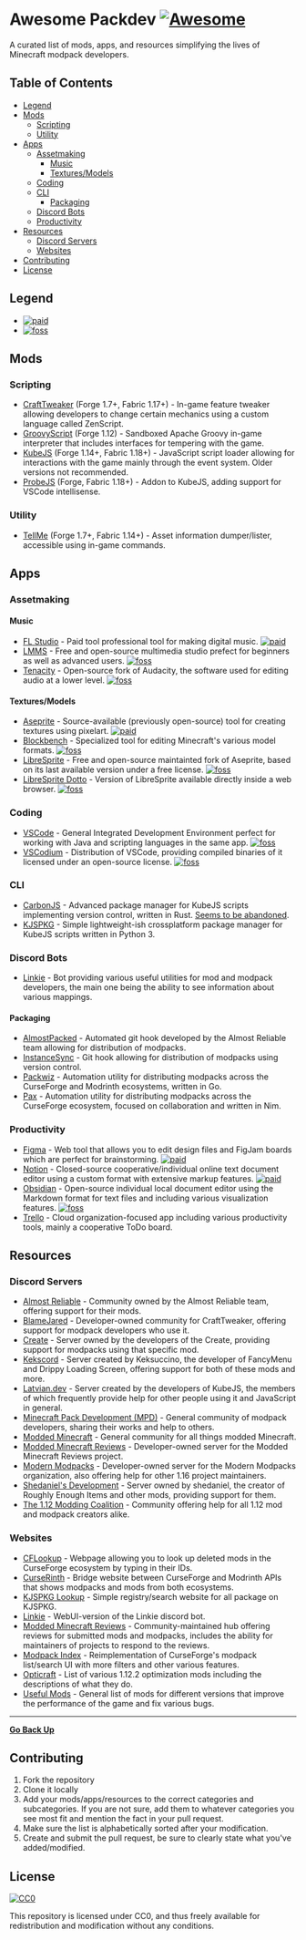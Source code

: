 # Awesome Packdev [![Awesome](https://cdn.rawgit.com/sindresorhus/awesome/d7305f38d29fed78fa85652e3a63e154dd8e8829/media/badge.svg)](https://github.com/sindresorhus/awesome)

A curated list of mods, apps, and resources simplifying the lives of Minecraft modpack developers.

## Table of Contents

- [Legend](#legend)
- [Mods](#mods)
  - [Scripting](#scripting)
  - [Utility](#utility)
- [Apps](#apps)
  - [Assetmaking](#assetmaking)
    - [Music](#music)
    - [Textures/Models](#texturesmodels)
  - [Coding](#coding)
  - [CLI](#cli)
    - [Packaging](#packaging)
  - [Discord Bots](#discord-bots)
  - [Productivity](#productivity)
- [Resources](#resources)
  - [Discord Servers](#discord-servers)
  - [Websites](#websites)
- [Contributing](#contributing)
- [License](#license)

## Legend

- [![paid](https://raw.githubusercontent.com/Modern-Modpacks/awesome-packdev/main/icons/paid.png)](## "Paid software")
- [![foss](https://raw.githubusercontent.com/Modern-Modpacks/awesome-packdev/main/icons/foss.png)](## "Free and open-source software")

## Mods

### Scripting

- [CraftTweaker](https://curseforge.com/minecraft/mc-mods/crafttweaker) (Forge 1.7+, Fabric 1.17+) - In-game feature tweaker allowing developers to change certain mechanics using a custom language called ZenScript.
- [GroovyScript](https://curseforge.com/minecraft/mc-mods/groovyscript) (Forge 1.12) - Sandboxed Apache Groovy in-game interpreter that includes interfaces for tempering with the game.
- [KubeJS](https://curseforge.com/minecraft/mc-mods/kubejs) (Forge 1.14+, Fabric 1.18+) - JavaScript script loader allowing for interactions with the game mainly through the event system. Older versions not recommended.  
- [ProbeJS](https://curseforge.com/minecraft/mc-mods/probejs) (Forge, Fabric 1.18+) - Addon to KubeJS, adding support for VSCode intellisense. 

### Utility

- [TellMe](https://curseforge.com/minecraft/mc-mods/tellme) (Forge 1.7+, Fabric 1.14+) - Asset information dumper/lister, accessible using in-game commands.

## Apps

### Assetmaking

#### Music

- [FL Studio](https://www.image-line.com/) - Paid tool professional tool for making digital music. [![paid](https://raw.githubusercontent.com/Modern-Modpacks/awesome-packdev/main/icons/paid.png)](## "Paid software")
- [LMMS](https://lmms.io/) - Free and open-source multimedia studio prefect for beginners as well as advanced users. [![foss](https://raw.githubusercontent.com/Modern-Modpacks/awesome-packdev/main/icons/foss.png)](## "Free and open-source software")
- [Tenacity](https://github.com/jd/tenacity) - Open-source fork of Audacity, the software used for editing audio at a lower level. [![foss](https://raw.githubusercontent.com/Modern-Modpacks/awesome-packdev/main/icons/foss.png)](## "Free and open-source software")

#### Textures/Models

- [Aseprite](https://www.aseprite.org/) - Source-available (previously open-source) tool for creating textures using pixelart. [![paid](https://raw.githubusercontent.com/Modern-Modpacks/awesome-packdev/main/icons/paid.png)](## "Paid software")
- [Blockbench](https://www.blockbench.net/) - Specialized tool for editing Minecraft's various model formats. [![foss](https://raw.githubusercontent.com/Modern-Modpacks/awesome-packdev/main/icons/foss.png)](## "Free and open-source software")
- [LibreSprite](https://libresprite.github.io/) - Free and open-source maintainted fork of Aseprite, based on its last available version under a free license. [![foss](https://raw.githubusercontent.com/Modern-Modpacks/awesome-packdev/main/icons/foss.png)](## "Free and open-source software")
- [LibreSprite Dotto](https://libresprite.github.io/Dotto/) - Version of LibreSprite available directly inside a web browser. [![foss](https://raw.githubusercontent.com/Modern-Modpacks/awesome-packdev/main/icons/foss.png)](## "Free and open-source software")

### Coding

- [VSCode](https://code.visualstudio.com/) - General Integrated Development Environment perfect for working with Java and scripting languages in the same app. [![foss](https://raw.githubusercontent.com/Modern-Modpacks/awesome-packdev/main/icons/foss.png)](## "Free and open-source software")
- [VSCodium](https://vscodium.com/) - Distribution of VSCode, providing compiled binaries of it licensed under an open-source license. [![foss](https://raw.githubusercontent.com/Modern-Modpacks/awesome-packdev/main/icons/foss.png)](## "Free and open-source software")

### CLI

- [CarbonJS](https://github.com/malezjaa/carbonjs) - Advanced package manager for KubeJS scripts implementing version control, written in Rust. [Seems to be abandoned](https://carbon.beanstech.tech/).
- [KJSPKG](https://github.com/Modern-Modpacks/kjspkg) - Simple lightweight-ish crossplatform package manager for KubeJS scripts written in Python 3.

### Discord Bots

- [Linkie](https://linkie.shedaniel.dev/) - Bot providing various useful utilities for mod and modpack developers, the main one being the ability to see information about various mappings.

#### Packaging

- [AlmostPacked](https://github.com/AlmostReliable/almostpacked) - Automated git hook developed by the Almost Reliable team allowing for distribution of modpacks.
- [InstanceSync](https://github.com/Vazkii/InstanceSync) - Git hook allowing for distribution of modpacks using version control.
- [Packwiz](https://packwiz.infra.link/) - Automation utility for distributing modpacks across the CurseForge and Modrinth ecosystems, written in Go.
- [Pax](https://github.com/froehlichA/pax) - Automation utility for distributing modpacks across the CurseForge ecosystem, focused on collaboration and written in Nim.

### Productivity

- [Figma](https://figma.com) - Web tool that allows you to edit design files and FigJam boards which are perfect for brainstorming. [![paid](https://raw.githubusercontent.com/Modern-Modpacks/awesome-packdev/main/icons/paid.png)](## "Paid software")
- [Notion](https://www.notion.so/) - Closed-source cooperative/individual online text document editor using a custom format with extensive markup features. [![paid](https://raw.githubusercontent.com/Modern-Modpacks/awesome-packdev/main/icons/paid.png)](## "Paid software")
- [Obsidian](https://obsidian.md/) - Open-source individual local document editor using the Markdown format for text files and including various visualization features. [![foss](https://raw.githubusercontent.com/Modern-Modpacks/awesome-packdev/main/icons/foss.png)](## "Free and open-source software")
- [Trello](https://trello.com) - Cloud organization-focused app including various productivity tools, mainly a cooperative ToDo board.

## Resources

### Discord Servers

- [Almost Reliable](https://discord.com/invite/ThFnwZCyYY) - Community owned by the Almost Reliable team, offering support for their mods.
- [BlameJared](http://discord.blamejared.com/) - Developer-owned community for CraftTweaker, offering support for modpack developers who use it.
- [Create](https://discord.gg/AjRTh6B) - Server owned by the developers of the Create, providing support for modpacks using that specific mod.
- [Kekscord](https://discord.gg/rhayah27GC) - Server created by Keksuccino, the developer of FancyMenu and Drippy Loading Screen, offering support for both of these mods and more.
- [Latvian.dev](https://discord.gg/lat) - Server created by the developers of KubeJS, the members of which frequently provide help for other people using it and JavaScript in general.
- [Minecraft Pack Development (MPD)](https://discord.gg/R4tBduGsne) - General community of modpack developers, sharing their works and help to others.
- [Modded Minecraft](https://discord.gg/moddedmc) - General community for all things modded Minecraft.
- [Modded Minecraft Reviews](https://discord.gg/vGphAv7TZA) - Developer-owned server for the Modded Minecraft Reviews project.
- [Modern Modpacks](https://discord.modernmodpacks.site) - Developer-owned server for the Modern Modpacks organization, also offering help for other 1.16 project maintainers.
- [Shedaniel's Development](https://discord.gg/Vs9AVkxjYY) - Server owned by shedaniel, the creator of Roughly Enough Items and other mods, providing support for them.
- [The 1.12 Modding Coalition](https://discord.gg/2JZ8KePDKd) - Community offering help for all 1.12 mod and modpack creators alike.

### Websites

- [CFLookup](https://cflookup.com/) - Webpage allowing you to look up deleted mods in the CurseForge ecosystem by typing in their IDs.
- [CurseRinth](https://curserinth.kuylar.dev/) - Bridge website between CurseForge and Modrinth APIs that shows modpacks and mods from both ecosystems.
- [KJSPKG Lookup](https://kjspkglookup.modernmodpacks.site/) - Simple registry/search website for all package on KJSPKG.
- [Linkie](https://linkie.shedaniel.dev/) - WebUI-version of the Linkie discord bot.
- [Modded Minecraft Reviews](https://mmcreviews.com/) - Community-maintained hub offering reviews for submitted mods and modpacks, includes the ability for maintainers of projects to respond to the reviews.
- [Modpack Index](https://www.modpackindex.com/) - Reimplementation of CurseForge's modpack list/search UI with more filters and other various features.
- [Opticraft](https://red-studio-ragnarok.github.io/Opticraft/) - List of various 1.12.2 optimization mods including the descriptions of what they do.
- [Useful Mods](https://github.com/TheUsefulLists/UsefulMods) - General list of mods for different versions that improve the performance of the game and fix various bugs.

---

[**Go Back Up**](#table-of-contents)

## Contributing

1. Fork the repository
2. Clone it locally
3. Add your mods/apps/resources to the correct categories and subcategories. If you are not sure, add them to whatever categories you see most fit and mention the fact in your pull request.
4. Make sure the list is alphabetically sorted after your modification.
5. Create and submit the pull request, be sure to clearly state what you've added/modified.

## License

[![CC0](https://upload.wikimedia.org/wikipedia/commons/thumb/4/43/CC_Zero_badge.svg/88px-CC_Zero_badge.svg.png)](https://github.com/Modern-Modpacks/awesome-packdev/blob/main/LICENSE)

This repository is licensed under CC0, and thus freely available for redistribution and modification without any conditions.
